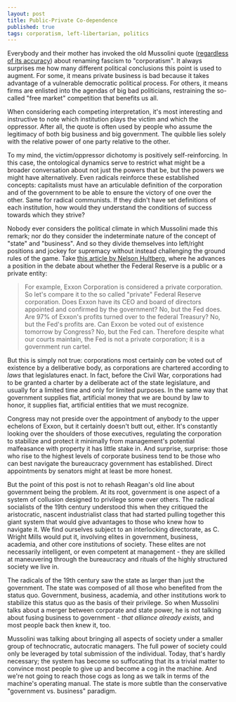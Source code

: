 ```yaml
---
layout: post
title: Public-Private Co-dependence
published: true
tags: corporatism, left-libertarian, politics
---
```

Everybody and their mother has invoked the old Mussolini quote ([regardless of its accuracy](http://en.wikiquote.org/wiki/Talk:Benito_Mussolini)) about renaming fascism to "corporatism". It always surprises me how many different political conclusions this point is used to augment. For some, it means private business is bad because it takes advantage of a vulnerable democratic political process. For others, it means firms are enlisted into the agendas of big bad politicians, restraining the so-called "free market" competition that benefits us all. 

When considering each competing interpretation, it's most interesting and instructive to note which institution plays the victim and which the oppressor. After all, the quote is often used by people who assume the legitimacy of both big business and big government. The quibble lies solely with the relative power of one party relative to the other.

To my mind, the victim/oppressor dichotomy is positively self-reinforcing. In this case, the ontological dynamics serve to restrict what might be a broader conversation about not just the powers that be, but the powers we might have alternatively. Even radicals reinforce these established concepts: capitalists must have an articulable definition of the corporation and of the government to be able to ensure the victory of one over the other. Same for radical communists. If they didn't have set definitions of each institution, how would they understand the conditions of success towards which they strive?

Nobody ever considers the political climate in which Mussolini made this remark; nor do they consider the indeterminate nature of the concept of "state" and "business". And so they divide themselves into left/right positions and jockey for supremacy without instead challenging the ground rules of the game. Take [this article by Nelson Hultberg](http://www.thedailybell.com/681/Nelson-Hultberg-The-Fed-is-a-Fascist-Cartel.html), where he advances a position in the debate about whether the Federal Reserve is a public or a private entity:

>For example, Exxon Corporation is considered a private corporation. So let's compare it to the so called "private" Federal Reserve corporation. Does Exxon have its CEO and board of directors appointed and confirmed by the government? No, but the Fed does. Are 97% of Exxon's profits turned over to the federal Treasury? No, but the Fed's profits are. Can Exxon be voted out of existence tomorrow by Congress? No, but the Fed can. Therefore despite what our courts maintain, the Fed is not a private corporation; it is a government run cartel.

But this is simply not true: corporations most certainly _can_ be voted out of existence by a deliberative body, as corporations are chartered according to _laws_ that legislatures enact. In fact, before the Civil War, corporations had to be granted a charter by a deliberate act of the state legislature, and usually for a limited time and only for limited purposes. In the same way that government supplies fiat, artificial money that we are bound by law to honor, it supplies fiat, artificial entities that we must recognize.

Congress may not preside over the appointment of anybody to the upper echelons of Exxon, but it certainly doesn't butt out, either. It's constantly looking over the shoulders of those executives, regulating the corporation to stabilize and protect it minimally from management's potential malfeasance with property it has little stake in. And surprise, surprise: those who rise to the highest levels of corporate business tend to be those who can best navigate the bureaucracy government has established. Direct appointments by senators might at least be more honest.

But the point of this post is not to rehash Reagan's old line about government being the problem.
At its root, government is one aspect of a system of collusion designed to privilege some over others. The radical socialists of the 19th century understood this when they critiqued the aristocratic, nascent industrialist class that had started pulling together this giant system that would give advantages to those who knew how to navigate it. We find ourselves subject to an interlocking directorate, as C. Wright Mills would put it, involving elites in government, business, academia, and other core institutions of society. These elites are not necessarily intelligent, or even competent at management - they are skilled at maneuvering through the bureaucracy and rituals of the highly structured society we live in.

The radicals of the 19th century saw the state as larger than just the government. The state was composed of all those who benefited from the status quo. Government, business, academia, and other institutions work to stabilize this status quo as the basis of their privilege. So when Mussolini talks about a merger between corporate and state power, he is not talking about fusing business to government - *that alliance already exists*, and most people back then knew it, too.

Mussolini was talking about bringing all aspects of society under a smaller group of technocratic, autocratic managers. The full power of society could only be leveraged by total submission of the individual. Today, that's hardly necessary; the system has become so suffocating that its a trivial matter to convince most people to give up and become a cog in the machine. And we're not going to reach those cogs as long as we talk in terms of the machine's operating manual. The state is more subtle than the conservative "government vs. business" paradigm.